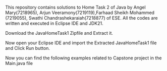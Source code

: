 This repository contains solutions to Home Task 2 of Java by Angel Mary(7218965), Arjun Veeramony(7219119),Farhaad Sheikh Mohammed (7219055), Swathi Chandrashekaraiah(7218877) of ESE. All the codes are written and executed in Eclipse IDE and JDK21.

Download the JavaHomeTask1 Zipfile and Extract it.

Now open your Eclipse IDE and import the Extracted JavaHomeTask1 file and Click Run button.

Now you can find the following examples related to Capstone project in the Main.java file
